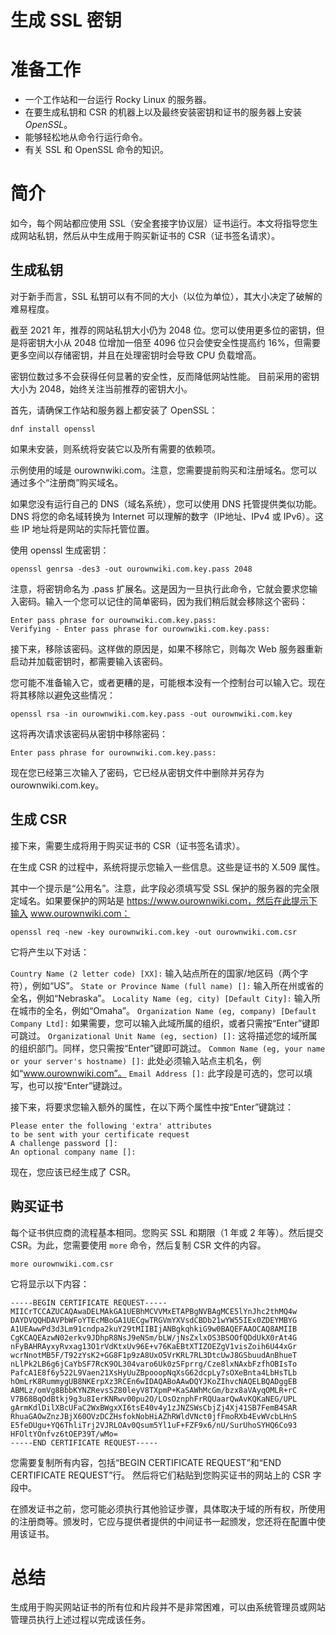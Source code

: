 # 生成 SSL 密钥

# 准备工作

* 一个工作站和一台运行 Rocky Linux 的服务器。
* 在要生成私钥和 CSR 的机器上以及最终安装密钥和证书的服务器上安装 _OpenSSL_。
* 能够轻松地从命令行运行命令。
* 有关 SSL 和 OpenSSL 命令的知识。


# 简介

如今，每个网站都应使用 SSL（安全套接字协议层）证书运行。本文将指导您生成网站私钥，然后从中生成用于购买新证书的 CSR（证书签名请求）。

## 生成私钥

对于新手而言，SSL 私钥可以有不同的大小（以位为单位），其大小决定了破解的难易程度。

截至 2021 年，推荐的网站私钥大小仍为 2048 位。您可以使用更多位的密钥，但是将密钥大小从 2048 位增加一倍至 4096 位只会使安全性提高约 16%，但需要更多空间以存储密钥，并且在处理密钥时会导致 CPU 负载增高。

密钥位数过多不会获得任何显著的安全性，反而降低网站性能。
目前采用的密钥大小为 2048，始终关注当前推荐的密钥大小。

首先，请确保工作站和服务器上都安装了 OpenSSL：

`dnf install openssl`

如果未安装，则系统将安装它以及所有需要的依赖项。

示例使用的域是 ourownwiki.com。注意，您需要提前购买和注册域名。您可以通过多个“注册商”购买域名。

如果您没有运行自己的 DNS（域名系统），您可以使用 DNS 托管提供类似功能。DNS 将您的命名域转换为 Internet 可以理解的数字（IP地址、IPv4 或 IPv6）。这些 IP 地址将是网站的实际托管位置。

使用 openssl 生成密钥：

`openssl genrsa -des3 -out ourownwiki.com.key.pass 2048`

注意，将密钥命名为 .pass 扩展名。这是因为一旦执行此命令，它就会要求您输入密码。输入一个您可以记住的简单密码，因为我们稍后就会移除这个密码：

```
Enter pass phrase for ourownwiki.com.key.pass:
Verifying - Enter pass phrase for ourownwiki.com.key.pass:
```

接下来，移除该密码。这样做的原因是，如果不移除它，则每次 Web 服务器重新启动并加载密钥时，都需要输入该密码。

您可能不准备输入它，或者更糟的是，可能根本没有一个控制台可以输入它。现在将其移除以避免这些情况：

`openssl rsa -in ourownwiki.com.key.pass -out ourownwiki.com.key`

这将再次请求该密码从密钥中移除密码：

`Enter pass phrase for ourownwiki.com.key.pass:`

现在您已经第三次输入了密码，它已经从密钥文件中删除并另存为 ourownwiki.com.key。

## 生成 CSR

接下来，需要生成将用于购买证书的 CSR（证书签名请求）。

在生成 CSR 的过程中，系统将提示您输入一些信息。这些是证书的 X.509 属性。

其中一个提示是“公用名”。注意，此字段必须填写受 SSL 保护的服务器的完全限定域名。如果要保护的网站是 https://www.ourownwiki.com，然后在此提示下输入 www.ourownwiki.com：

`openssl req -new -key ourownwiki.com.key -out ourownwiki.com.csr`

它将产生以下对话：

`Country Name (2 letter code) [XX]:` 输入站点所在的国家/地区码（两个字符），例如“US”。
`State or Province Name (full name) []:` 输入所在州或省的全名，例如“Nebraska”。
`Locality Name (eg, city) [Default City]:` 输入所在城市的全名，例如“Omaha”。
`Organization Name (eg, company) [Default Company Ltd]:` 如果需要，您可以输入此域所属的组织，或者只需按“Enter”键即可跳过。
`Organizational Unit Name (eg, section) []:` 这将描述您的域所属的组织部门。同样，您只需按“Enter”键即可跳过。
`Common Name (eg, your name or your server's hostname) []:` 此处必须输入站点主机名，例如“www.ourownwiki.com”。
`Email Address []:` 此字段是可选的，您可以填写，也可以按“Enter”键跳过。

接下来，将要求您输入额外的属性，在以下两个属性中按“Enter”键跳过：

```
Please enter the following 'extra' attributes
to be sent with your certificate request
A challenge password []:
An optional company name []:
```

现在，您应该已经生成了 CSR。

## 购买证书

每个证书供应商的流程基本相同。您购买 SSL 和期限（1 年或 2 年等）。然后提交 CSR。为此，您需要使用 `more` 命令，然后复制 CSR 文件的内容。

`more ourownwiki.com.csr`

它将显示以下内容：

```
-----BEGIN CERTIFICATE REQUEST-----
MIICrTCCAZUCAQAwaDELMAkGA1UEBhMCVVMxETAPBgNVBAgMCE5lYnJhc2thMQ4w
DAYDVQQHDAVPbWFoYTEcMBoGA1UECgwTRGVmYXVsdCBDb21wYW55IEx0ZDEYMBYG
A1UEAwwPd3d3Lm91cndpa2kuY29tMIIBIjANBgkqhkiG9w0BAQEFAAOCAQ8AMIIB
CgKCAQEAzwN02erkv9JDhpR8NsJ9eNSm/bLW/jNsZxlxOS3BSOOfQDdUkX0rAt4G
nFyBAHRAyxyRvxag13O1rVdKtxUv96E+v76KaEBtXTIZOEZgV1visZoih6U44xGr
wcrNnotMB5F/T92zYsK2+GG8F1p9zA8UxO5VrKRL7RL3DtcUwJ8GSbuudAnBhueT
nLlPk2LB6g6jCaYbSF7RcK9OL304varo6Uk0zSFprrg/Cze8lxNAxbFzfhOBIsTo
PafcA1E8f6y522L9Vaen21XsHyUuZBpooopNqXsG62dcpLy7sOXeBnta4LbHsTLb
hOmLrK8RummygUB8NKErpXz3RCEn6wIDAQABoAAwDQYJKoZIhvcNAQELBQADggEB
ABMLz/omVg8BbbKYNZRevsSZ80leyV8TXpmP+KaSAWhMcGm/bzx8aVAyqOMLR+rC
V7B68BqOdBtkj9g3u8IerKNRwv00pu2O/LOsOznphFrRQUaarQwAvKQKaNEG/UPL
gArmKdlDilXBcUFaC2WxBWgxXI6tsE40v4y1zJNZSWsCbjZj4Xj41SB7FemB4SAR
RhuaGAOwZnzJBjX60OVzDCZHsfokNobHiAZhRWldVNct0jfFmoRXb4EvWVcbLHnS
E5feDUgu+YQ6ThliTrj2VJRLOAv0Qsum5Yl1uF+FZF9x6/nU/SurUhoSYHQ6Co93
HFOltYOnfvz6tOEP39T/wMo=
-----END CERTIFICATE REQUEST-----
```

您需要复制所有内容，包括“BEGIN CERTIFICATE REQUEST”和“END CERTIFICATE REQUEST”行。 然后将它们粘贴到您购买证书的网站上的 CSR 字段中。

在颁发证书之前，您可能必须执行其他验证步骤，具体取决于域的所有权，所使用的注册商等。颁发时，它应与提供者提供的中间证书一起颁发，您还将在配置中使用该证书。

# 总结

生成用于购买网站证书的所有位和片段并不是非常困难，可以由系统管理员或网站管理员执行上述过程以完成该任务。
